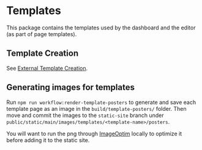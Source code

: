 # Templates

This package contains the templates used by the dashboard and the editor (as part of page templates).

## Template Creation

See [External Template Creation](../../docs/external-template-creation.md).

## Generating images for templates

Run `npm run workflow:render-template-posters` to generate and save each template page as an image in the `build/template-posters/` folder. Then move and commit the images to the `static-site` branch under `public/static/main/images/templates/<template-name>/posters`.

You will want to run the png through [ImageOptim](https://imageoptim.com/howto.html) locally to optimize it before adding it to the static site.
